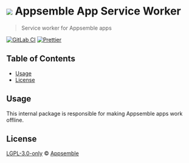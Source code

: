# ![](https://gitlab.com/appsemble/appsemble/-/raw/0.27.2/config/assets/logo.svg) Appsemble App Service Worker

> Service worker for Appsemble apps

[![GitLab CI](https://gitlab.com/appsemble/appsemble/badges/0.27.2/pipeline.svg)](https://gitlab.com/appsemble/appsemble/-/releases/0.27.2)
[![Prettier](https://img.shields.io/badge/code_style-prettier-ff69b4.svg)](https://prettier.io)

## Table of Contents

- [Usage](#usage)
- [License](#license)

## Usage

This internal package is responsible for making Appsemble apps work offline.

## License

[LGPL-3.0-only](https://gitlab.com/appsemble/appsemble/-/blob/0.27.2/LICENSE.md) ©
[Appsemble](https://appsemble.com)
